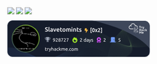 
<img height=200 align="center" src="https://github-readme-stats.vercel.app/api?username=slavetomints&theme=midnight-purple" />
<img height=200 align="center" src="https://github-readme-stats.vercel.app/api/top-langs?username=slavetomints&theme=midnight-purple&layout=compact&langs_count=8&card_width=320&hide=html,css" />
<img height=200 align="center" src="https://github-readme-streak-stats.herokuapp.com?user=Slavetomints&theme=midnight-purple&border_radius=5" />

![TryHackMe Badge](https://github.com/Slavetomints/Slavetomints/blob/main/assets/thm_propic.png)


<!---
Slavetomints/Slavetomints is a ✨ special ✨ repository because its `README.md` (this file) appears on your GitHub profile.
You can click the Preview link to take a look at your changes.
--->

